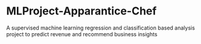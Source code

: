 # MLProject-Apparantice-Chef
A supervised machine learning regression and classification based analysis project to predict revenue and recommend business insights

